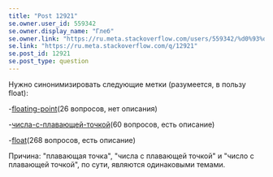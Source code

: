 ```yaml
---
title: "Post 12921"
se.owner.user_id: 559342
se.owner.display_name: "Глеб"
se.owner.link: "https://ru.meta.stackoverflow.com/users/559342/%d0%93%d0%bb%d0%b5%d0%b1"
se.link: "https://ru.meta.stackoverflow.com/q/12921"
se.post_id: 12921
se.post_type: question
---
```

<p>Нужно синонимизировать следующие метки (разумеется, в пользу float):</p>
<p>-<a href="https://ru.stackoverflow.com/questions/tagged/floating-point" class="post-tag" title="показать вопросы с меткой [floating-point]" aria-label="показать вопросы с меткой [floating-point]" rel="tag" aria-labelledby="tag-floating-point-tooltip-container">floating-point</a>(26 вопросов, нет описания)</p>
<p>-<a href="https://ru.stackoverflow.com/questions/tagged/%d1%87%d0%b8%d1%81%d0%bb%d0%b0-%d1%81-%d0%bf%d0%bb%d0%b0%d0%b2%d0%b0%d1%8e%d1%89%d0%b5%d0%b9-%d1%82%d0%be%d1%87%d0%ba%d0%be%d0%b9" class="post-tag" title="показать вопросы с меткой [числа-с-плавающей-точкой]" aria-label="показать вопросы с меткой [числа-с-плавающей-точкой]" rel="tag" aria-labelledby="tag-числа-с-плавающей-точкой-tooltip-container">числа-с-плавающей-точкой</a>(60 вопросов, есть описание)</p>
<p>-<a href="https://ru.stackoverflow.com/questions/tagged/float" class="post-tag" title="показать вопросы с меткой [float]" aria-label="показать вопросы с меткой [float]" rel="tag" aria-labelledby="tag-float-tooltip-container">float</a>(268 вопросов, есть описание)</p>
<p>Причина: &quot;плавающая точка&quot;, &quot;числа с плавающей точкой&quot; и &quot;число с плавающей точкой&quot;, по сути, являются одинаковыми темами.</p>
